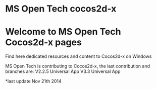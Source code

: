 MS Open Tech cocos2d-x
=========

# Welcome to MS Open Tech Cocos2d-x pages
Find here dedicated resources and content to Cocos2d-x on Windows

MS Open Tech is contributing to Cocos2d-x, the last contribution and branches are:
V2.2.5 Universal App
V3.3   Universal App
 
 
 *last update Nov 21th 2014
